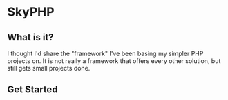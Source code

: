 # SkyPHP
## What is it?
I thought I'd share the "framework" I've been basing my simpler PHP projects on. 
It is not really a framework that offers every other solution, but still gets small projects done.

## Get Started
